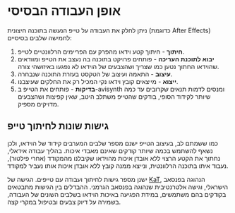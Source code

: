 # אופן העבודה הבסיסי
ניתן לחלק את העבודה על טייפ
הנעשה בתוכנה חיצונית
(כדוגמת After Effects)
לחמישה שלבים בסיסיים:

1. **חיתוך** -
חיתוך קטע וידאו מהפרק
עם הפריימים הרלוונטיים לטייפ.
2. **יבוא לתוכנת העריכה** - 
פותחים פרויקט בתוכנה בה נעצב את הטייפ
ומוודאים שהוידאו החתוך
נטען כמו שצריך
ושהצבעים של הוידאו
לא נפגעו באיזושהי צורה.
3. **עיצוב** - 
התאמה ועיצוב של הטקסט
בעזרת התוכנה שנבחרה.
4. **ייצוא** -
מייצאים קובץ וידאו נקי
המכיל רק את החלקים שעיצבנו.
5. **בדיקות** - 
פותחים את הטייפ ב-avisynth
ומנסים לדמות תנאים שקרובים עד כמה שיותר לקידוד הסופי,
בודקים שהטייפ משתלב היטב,
שאין קפיצות ושהצבעים מדויקים מספיק.

## גישות שונות לחיתוך טייפ
כמו ששמתם לב,
בעיצוב הטייפ ישנם מספר שלבים
המערבים קידוד של הוידאו, 
ולכן נשאף להשתמש בכמה שיותר קודקים
שאינם מאבדי איכות.
בהליך עבודה אידאלי,
נחתוך את הקטע הרצוי
ללא אובדן איכות
מהוידאו שקיבלנו מהמקודד
(אחרי פילטור),
נעבוד איתו בתוכנה הרלוונטית,
ונייצא ממנה קובץ ללא אובדן איכות
אותו נעביר למקודד.

ישנן מספר גישות לחיתוך ועבודה עם טייפים.
הגישה של [KaT](https://kateam.org),
הנהוגה בפנסאב הישראלי,
וגישה אלטרנטיבית שנהוגה בפנסאב הגרמני.
ההבדלים בין הגישות מתבטאים בקודקים בהם משתמשים,
במידת הפגיעה באיכות הוידאו בשלבים השונים של העבודה,
בשמירה על דיוק צבעים
ובטיפול במקרי קצה.
